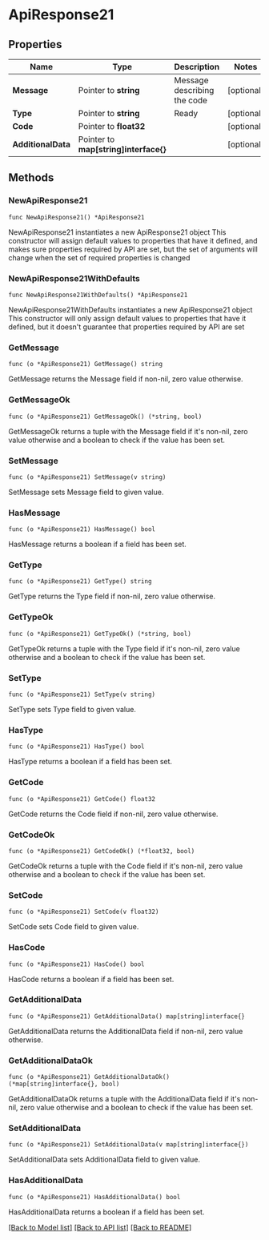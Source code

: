 # ApiResponse21

## Properties

Name | Type | Description | Notes
------------ | ------------- | ------------- | -------------
**Message** | Pointer to **string** | Message describing the code | [optional] 
**Type** | Pointer to **string** | Ready | [optional] 
**Code** | Pointer to **float32** |  | [optional] 
**AdditionalData** | Pointer to **map[string]interface{}** |  | [optional] 

## Methods

### NewApiResponse21

`func NewApiResponse21() *ApiResponse21`

NewApiResponse21 instantiates a new ApiResponse21 object
This constructor will assign default values to properties that have it defined,
and makes sure properties required by API are set, but the set of arguments
will change when the set of required properties is changed

### NewApiResponse21WithDefaults

`func NewApiResponse21WithDefaults() *ApiResponse21`

NewApiResponse21WithDefaults instantiates a new ApiResponse21 object
This constructor will only assign default values to properties that have it defined,
but it doesn't guarantee that properties required by API are set

### GetMessage

`func (o *ApiResponse21) GetMessage() string`

GetMessage returns the Message field if non-nil, zero value otherwise.

### GetMessageOk

`func (o *ApiResponse21) GetMessageOk() (*string, bool)`

GetMessageOk returns a tuple with the Message field if it's non-nil, zero value otherwise
and a boolean to check if the value has been set.

### SetMessage

`func (o *ApiResponse21) SetMessage(v string)`

SetMessage sets Message field to given value.

### HasMessage

`func (o *ApiResponse21) HasMessage() bool`

HasMessage returns a boolean if a field has been set.

### GetType

`func (o *ApiResponse21) GetType() string`

GetType returns the Type field if non-nil, zero value otherwise.

### GetTypeOk

`func (o *ApiResponse21) GetTypeOk() (*string, bool)`

GetTypeOk returns a tuple with the Type field if it's non-nil, zero value otherwise
and a boolean to check if the value has been set.

### SetType

`func (o *ApiResponse21) SetType(v string)`

SetType sets Type field to given value.

### HasType

`func (o *ApiResponse21) HasType() bool`

HasType returns a boolean if a field has been set.

### GetCode

`func (o *ApiResponse21) GetCode() float32`

GetCode returns the Code field if non-nil, zero value otherwise.

### GetCodeOk

`func (o *ApiResponse21) GetCodeOk() (*float32, bool)`

GetCodeOk returns a tuple with the Code field if it's non-nil, zero value otherwise
and a boolean to check if the value has been set.

### SetCode

`func (o *ApiResponse21) SetCode(v float32)`

SetCode sets Code field to given value.

### HasCode

`func (o *ApiResponse21) HasCode() bool`

HasCode returns a boolean if a field has been set.

### GetAdditionalData

`func (o *ApiResponse21) GetAdditionalData() map[string]interface{}`

GetAdditionalData returns the AdditionalData field if non-nil, zero value otherwise.

### GetAdditionalDataOk

`func (o *ApiResponse21) GetAdditionalDataOk() (*map[string]interface{}, bool)`

GetAdditionalDataOk returns a tuple with the AdditionalData field if it's non-nil, zero value otherwise
and a boolean to check if the value has been set.

### SetAdditionalData

`func (o *ApiResponse21) SetAdditionalData(v map[string]interface{})`

SetAdditionalData sets AdditionalData field to given value.

### HasAdditionalData

`func (o *ApiResponse21) HasAdditionalData() bool`

HasAdditionalData returns a boolean if a field has been set.


[[Back to Model list]](../README.md#documentation-for-models) [[Back to API list]](../README.md#documentation-for-api-endpoints) [[Back to README]](../README.md)



